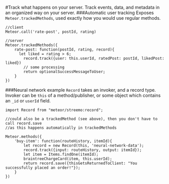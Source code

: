 #Track what happens on your server.
Track events, data, and metadata in an organized way on your server.
###Automatic user tracking
Exposes `Meteor.trackedMethods`, used exactly how you would use regular methods.
```
//client
Meteor.call('rate-post', postId, rating)

//server
Meteor.trackedMethods({
	rate-post: function(postId, rating, record){
	  let liked = rating > 6;
		record.track({user: this.userId, ratedPost: postId, likedPost: liked})
		// some processing
		return optionalSuccessMessageToUser;
	}
})
```

###Neural network example
`Record` takes an invoker, and a record type. Invoker can be `this` of a method/publisher, or some object which contains an `_id` or `userId` field.

```
import Record from "meteor/streemo:record";

//could also be a trackedMethod (see above), then you don't have to call record.save
//as this happens automatically in trackedMethods

Meteor.methods({
	'buy-item': function(routeHistory, itemId){
		let record = new Record(this, 'neural-network-data');
		record.track({input: routeHistory, output: itemId});
		let item = Items.findOne(itemId);
		braintreeChargeCard(item, this.userId);
		return record.save({thisGetsReturnedToClient: "You successfully placed an order!"});
	}
})
```